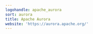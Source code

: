 ```yaml
---
logohandle: apache_aurora
sort: aurora
title: Apache Aurora
website: 'https://aurora.apache.org/'
---
```

